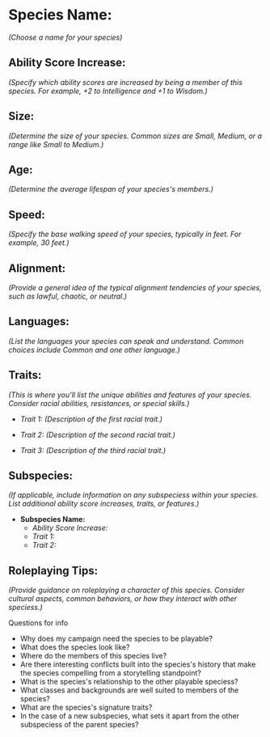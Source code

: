 # Species Name:
*(Choose a name for your species)*

## Ability Score Increase:
*(Specify which ability scores are increased by being a member of this species. For example, +2 to Intelligence and +1 to Wisdom.)*

## Size:
*(Determine the size of your species. Common sizes are Small, Medium, or a range like Small to Medium.)*

## Age:
*(Determine the average lifespan of your species's members.)*

## Speed:
*(Specify the base walking speed of your species, typically in feet. For example, 30 feet.)*

## Alignment:
*(Provide a general idea of the typical alignment tendencies of your species, such as lawful, chaotic, or neutral.)*

## Languages:
*(List the languages your species can speak and understand. Common choices include Common and one other language.)*

## Traits:
*(This is where you'll list the unique abilities and features of your species. Consider racial abilities, resistances, or special skills.)*

- *Trait 1:*
  *(Description of the first racial trait.)*

- *Trait 2:*
  *(Description of the second racial trait.)*

- *Trait 3:*
  *(Description of the third racial trait.)*

## Subspecies:
*(If applicable, include information on any subspeciess within your species. List additional ability score increases, traits, or features.)*

- **Subspecies Name:**
  - *Ability Score Increase:*
  - *Trait 1:*
  - *Trait 2:*

## Roleplaying Tips:
*(Provide guidance on roleplaying a character of this species. Consider cultural aspects, common behaviors, or how they interact with other speciess.)*


Questions for info

- Why does my campaign need the species to be playable?
- What does the species look like?
- Where do the members of this species live?
- Are there interesting conflicts built into the species's history that make the species compelling from a storytelling standpoint?
- What is the species's relationship to the other playable speciess?
- What classes and backgrounds are well suited to members of the species?
- What are the species's signature traits?
- In the case of a new subspecies, what sets it apart from the other subspeciess of the parent species?